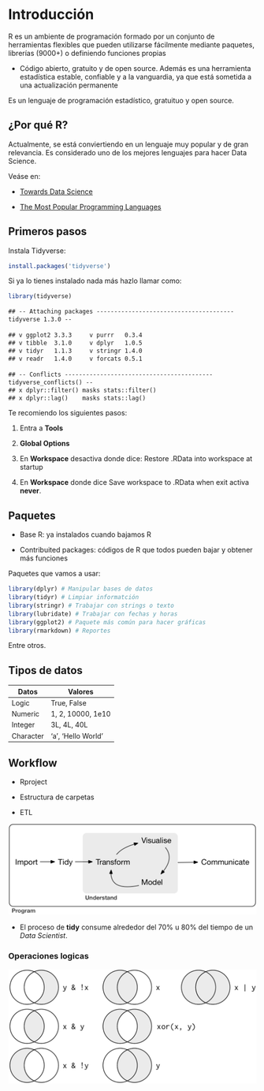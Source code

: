 # Introducción

R es un ambiente de programación formado por un conjunto de herramientas
flexibles que pueden utilizarse fácilmente mediante paquetes, librerías
(9000+) o definiendo funciones propias

-   Código abierto, gratuito y de open source. Además es una herramienta
    estadística estable, confiable y a la vanguardia, ya que está
    sometida a una actualización permanente

Es un lenguaje de programación estadístico, gratuituo y open source.

## ¿Por qué R?

Actualmente, se está conviertiendo en un lenguaje muy popular y de gran
relevancia. Es considerado uno de los mejores lenguajes para hacer Data
Science.

Veáse en:

-   [Towards Data
    Science](https://towardsdatascience.com/top-9-languages-for-data-science-in-2020-824239f930c)

-   [The Most Popular Programming
    Languages](https://statisticsanddata.org/most-popular-programming-languages/)

## Primeros pasos

Instala Tidyverse:

``` r
install.packages('tidyverse')
```

Si ya lo tienes instalado nada más hazlo llamar como:

``` r
library(tidyverse)
```

    ## -- Attaching packages --------------------------------------- tidyverse 1.3.0 --

    ## v ggplot2 3.3.3     v purrr   0.3.4
    ## v tibble  3.1.0     v dplyr   1.0.5
    ## v tidyr   1.1.3     v stringr 1.4.0
    ## v readr   1.4.0     v forcats 0.5.1

    ## -- Conflicts ------------------------------------------ tidyverse_conflicts() --
    ## x dplyr::filter() masks stats::filter()
    ## x dplyr::lag()    masks stats::lag()

Te recomiendo los siguientes pasos:

1.  Entra a **Tools**

2.  **Global Options**

3.  En **Workspace** desactiva donde dice: Restore .RData into workspace
    at startup

4.  En **Workspace** donde dice Save workspace to .RData when exit
    activa **never**.

## Paquetes

-   Base R: ya instalados cuando bajamos R

-   Contribuited packages: códigos de R que todos pueden bajar y obtener
    más funciones

Paquetes que vamos a usar:

``` r
library(dplyr) # Manipular bases de datos
library(tidyr) # Limpiar informatción
library(stringr) # Trabajar con strings o texto
library(lubridate) # Trabajar con fechas y horas
library(ggplot2) # Paquete más común para hacer gráficas
library(rmarkdown) # Reportes
```

Entre otros.

## Tipos de datos

| Datos     | Valores            |
|-----------|--------------------|
| Logic     | True, False        |
| Numeric   | 1, 2, 10000, 1e10  |
| Integer   | 3L, 4L, 40L        |
| Character | ‘a’, ‘Hello World’ |

## Workflow

-   Rproject

-   Estructura de carpetas

-   ETL

![](images/data-science.png)

-   El proceso de **tidy** consume alrededor del 70% u 80% del tiempo de
    un *Data Scientist*.

### Operaciones logicas

![](images/transform-logical.png)
